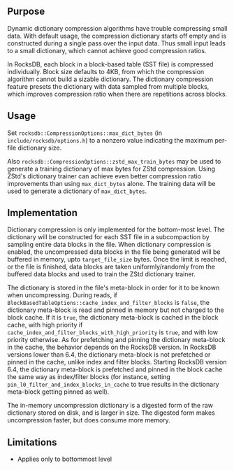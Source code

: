 ## Purpose

Dynamic dictionary compression algorithms have trouble compressing small data. With default usage, the compression dictionary starts off empty and is constructed during a single pass over the input data. Thus small input leads to a small dictionary, which cannot achieve good compression ratios.

In RocksDB, each block in a block-based table (SST file) is compressed individually. Block size defaults to 4KB, from which the compression algorithm cannot build a sizable dictionary. The dictionary compression feature presets the dictionary with data sampled from multiple blocks, which improves compression ratio when there are repetitions across blocks.

## Usage

Set `rocksdb::CompressionOptions::max_dict_bytes` (in `include/rocksdb/options.h`) to a nonzero value indicating the maximum per-file dictionary size.

Also `rocksdb::CompressionOptions::zstd_max_train_bytes` may be used to generate a training dictionary of max bytes for ZStd compression. Using ZStd's dictionary trainer can achieve even better compression ratio improvements than using `max_dict_bytes` alone. The training data will be used to generate a dictionary of `max_dict_bytes`.

## Implementation

Dictionary compression is only implemented for the bottom-most level. The dictionary will be constructed for each SST file in a subcompaction by sampling entire data blocks in the file. When dictionary compression is enabled, the uncompressed data blocks in the file being generated will be buffered in memory, upto ```target_file_size``` bytes. Once the limit is reached, or the file is finished, data blocks are taken uniformly/randomly from the buffered data blocks and used to train the ZStd dictionary trainer.

The dictionary is stored in the file's meta-block in order for it to be known when uncompressing. During reads, if ```BlockBasedTableOptions::cache_index_and_filter_blocks``` is ```false```, the dictionary meta-block is read and pinned in memory but not charged to the block cache. If it is ```true```, the dictionary meta-block is cached in the block cache, with high priority if `cache_index_and_filter_blocks_with_high_priority` is `true`, and with low priority otherwise. As for prefetching and pinning the dictionary meta-block in the cache, the behavior depends on the RocksDB version. In RocksDB versions lower than 6.4, the dictionary meta-block is not prefetched or pinned in the cache, unlike index and filter blocks. Starting RocksDB version 6.4, the dictionary meta-block is prefetched and pinned in the block cache the same way as index/filter blocks (for instance, setting `pin_l0_filter_and_index_blocks_in_cache` to true results in the dictionary meta-block getting pinned as well).

The in-memory uncompression dictionary is a digested form of the raw dictionary stored on disk, and is larger in size. The digested form makes uncompression faster, but does consume more memory.

## Limitations

* Applies only to bottommost level